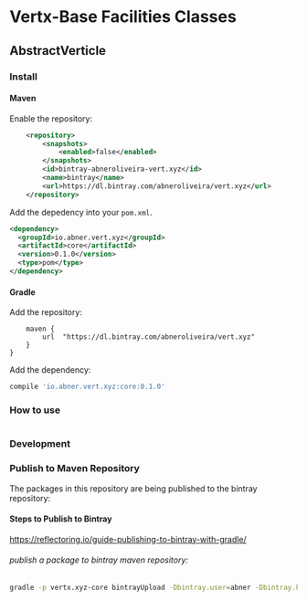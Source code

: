 

# Vertx-Base Facilities Classes


## AbstractVerticle


### Install


#### Maven

Enable the repository:

```xml
    <repository>
        <snapshots>
            <enabled>false</enabled>
        </snapshots>
        <id>bintray-abneroliveira-vert.xyz</id>
        <name>bintray</name>
        <url>https://dl.bintray.com/abneroliveira/vert.xyz</url>
    </repository>
```

Add the depedency into your `pom.xml`.

```xml
<dependency>
  <groupId>io.abner.vert.xyz</groupId>
  <artifactId>core</artifactId>
  <version>0.1.0</version>
  <type>pom</type>
</dependency>

```


#### Gradle

Add the repository:

```repositories {
    maven {
        url  "https://dl.bintray.com/abneroliveira/vert.xyz" 
    }
}
```

Add the dependency:

```gradle
compile 'io.abner.vert.xyz:core:0.1.0'
```

### How to use

```java


```


### Development

### Publish to Maven Repository

The packages in this repository are being published to the bintray repository:


#### Steps to Publish to Bintray 

https://reflectoring.io/guide-publishing-to-bintray-with-gradle/

###### publish a package to bintray maven repository:

```bash
gradle -p vertx.xyz-core bintrayUpload -Dbintray.user=abner -Dbintray.key=BINTRAY_KEY
```

